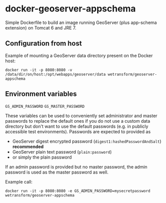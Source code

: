 # docker-geoserver-appschema
Simple Dockerfile to build an image running GeoServer (plus app-schema extension) on Tomcat 6 and JRE 7.

## Configuration from host

Example of mounting a GeoServer data directory present on the Docker host:

```
docker run -it -p 8080:8080 -v /data/dir/on/host:/opt/webapps/geoserver/data wetransform/geoserver-appschema
```

## Environment variables

`GS_ADMIN_PASSWORD`
`GS_MASTER_PASSWORD`

These variables can be used to conveniently set administrator and master passwords to replace the default ones if you do not use a custom data directory but don't want to use the default passwords (e.g. in publicly accessible test environments). Passwords are expected to provided as

* GeoServer digest encrypted password (`digest1:hashedPasswordAndSalt`) **recommended**
* GeoServer plain text password (`plain:password`)
* or simply the plain password

If an admin password is provided but no master password, the admin password is used as the master password as well.

Example call:

```
docker run -it -p 8080:8080 -e GS_ADMIN_PASSWORD=mysecretpassword wetransform/geoserver-appschema
```
